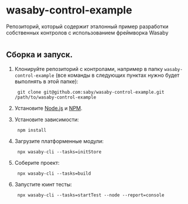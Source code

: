 # wasaby-control-example
Репозиторий, который содержит эталонный пример разработки собственных контролов с использованием фреймворка Wasaby
#
## Сборка и запуск.

1. Клонируйте репозиторий с контролами, например в папку `wasaby-control-example` (все команды в следующих пунктах нужно будет выполнять в этой папке):

        git clone git@github.com:saby/wasaby-control-example.git /path/to/wasaby-control-example

1. Установите [Node.js](http://nodejs.org/) и [NPM](http://npmjs.com).

1. Установите зависимости:

        npm install
		
1. Загрузите платформенные модули:

        npx wasaby-cli --tasks=initStore

1. Cоберите проект:

        npx wasaby-cli --tasks=build
        
1. Запустите юинт тесты:

        npx wasaby-cli --tasks=startTest --node --report=console